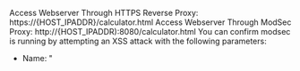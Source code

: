 Access Webserver Through HTTPS Reverse Proxy: https://{HOST_IPADDR}/calculator.html
Access Webserver Through ModSec Proxy: http://{HOST_IPADDR):8080/calculator.html
You can confirm modsec is running by attempting an XSS attack with the following parameters:
- Name: "<script>alert(1)</alert>
- number1: "1"
- operation: "+"
- number2: "2"

Instead of executing the javascript, users will be shown a "Forbidden" Page
